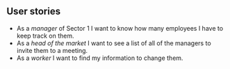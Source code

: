 User stories
--------------
- As a *manager* of Sector 1 I want to know how many employees I have to keep track on them.
- As a *head of the market* I want to see a list of all of the managers to invite them to a meeting.
- As a *worker* I want to find my information to change them.
